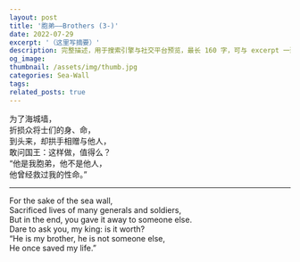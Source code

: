 ```yaml
---
layout: post
title: '胞弟——Brothers (3-)'
date: 2022-07-29
excerpt: '（这里写摘要）'
description: 完整描述，用于搜索引擎与社交平台预览，最长 160 字，可与 excerpt 一致
og_image: 
thumbnail: /assets/img/thumb.jpg
categories: Sea-Wall
tags: 
related_posts: true
---
```


为了海城墙，  
折损众将士们的身、命，  
到头来，却拱手相赠与他人，  
敢问国王：这样做，值得么？  
“他是我胞弟，他不是他人，  
他曾经救过我的性命。”

---

For the sake of the sea wall,  
Sacrificed lives of many generals and soldiers,  
But in the end, you gave it away to someone else.  
Dare to ask you, my king: is it worth?  
“He is my brother, he is not someone else,  
He once saved my life.”